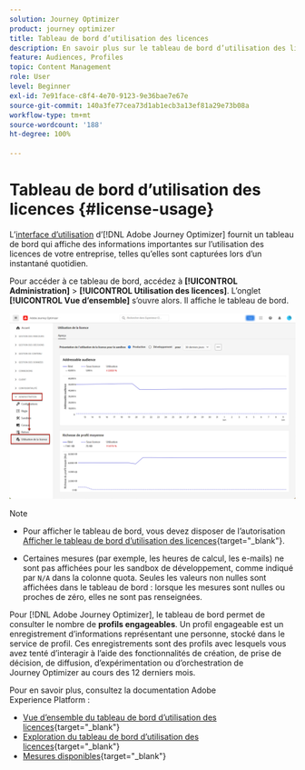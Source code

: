 ```yaml
---
solution: Journey Optimizer
product: journey optimizer
title: Tableau de bord d’utilisation des licences
description: En savoir plus sur le tableau de bord d’utilisation des licences Journey Optimizer
feature: Audiences, Profiles
topic: Content Management
role: User
level: Beginner
exl-id: 7e91face-c8f4-4e70-9123-9e36bae7e67e
source-git-commit: 140a3fe77cea73d1ab1ecb3a13ef81a29e73b08a
workflow-type: tm+mt
source-wordcount: '188'
ht-degree: 100%

---
```


# Tableau de bord d’utilisation des licences {#license-usage}

L’[interface d’utilisation](../start/user-interface.md) d’[!DNL Adobe Journey Optimizer] fournit un tableau de bord qui affiche des informations importantes sur l’utilisation des licences de votre entreprise, telles qu’elles sont capturées lors d’un instantané quotidien.

Pour accéder à ce tableau de bord, accédez à **[!UICONTROL Administration]** > **[!UICONTROL Utilisation des licences]**. L’onglet **[!UICONTROL Vue d’ensemble]** s’ouvre alors. Il affiche le tableau de bord.

![Vue d’ensemble du tableau de bord d’utilisation des licences](assets/license-usage-dashboard.png)

>[!NOTE]
>
>* Pour afficher le tableau de bord, vous devez disposer de l’autorisation [Afficher le tableau de bord d’utilisation des licences](https://experienceleague.adobe.com/docs/experience-platform/dashboards/permissions.html?lang=fr#available-permissions){target="_blank"}.
>
>* Certaines mesures (par exemple, les heures de calcul, les e-mails) ne sont pas affichées pour les sandbox de développement, comme indiqué par `N/A` dans la colonne quota. Seules les valeurs non nulles sont affichées dans le tableau de bord : lorsque les mesures sont nulles ou proches de zéro, elles ne sont pas renseignées.


Pour [!DNL Adobe Journey Optimizer], le tableau de bord permet de consulter le nombre de **profils engageables**. Un profil engageable est un enregistrement d’informations représentant une personne, stocké dans le service de profil. Ces enregistrements sont des profils avec lesquels vous avez tenté d’interagir à l’aide des fonctionnalités de création, de prise de décision, de diffusion, d’expérimentation ou d’orchestration de Journey Optimizer au cours des 12 derniers mois.

Pour en savoir plus, consultez la documentation Adobe Experience Platform :

* [Vue d’ensemble du tableau de bord d’utilisation des licences](https://experienceleague.adobe.com/docs/experience-platform/dashboards/guides/license-usage.html?lang=fr){target="_blank"}
* [Exploration du tableau de bord d’utilisation des licences](https://experienceleague.adobe.com/docs/experience-platform/dashboards/guides/license-usage.html?lang=fr#exploring-the-license-usage-dashboard){target="_blank"}
* [Mesures disponibles](https://experienceleague.adobe.com/docs/experience-platform/dashboards/guides/license-usage.html?lang=fr#available-metrics){target="_blank"}
